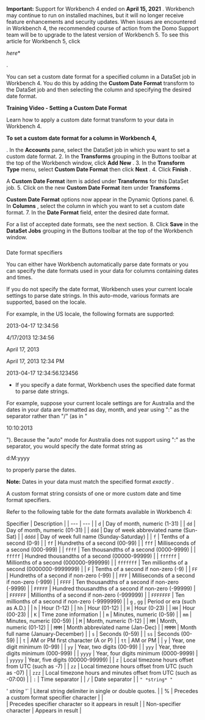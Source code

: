 


**Important:**
 Support for Workbench 4 ended on
 **April 15, 2021**
 . Workbench may continue to run on installed machines, but it will no longer receive feature enhancements and security updates. When issues are encountered in Workbench 4, the recommended course of action from the Domo Support team will be to upgrade to the latest version of Workbench 5. To see this article for Workbench 5, click

*here**

.

You can set a custom date format for a specified column in a DataSet job in Workbench 4. You do this by adding the
 **Custom Date Format**
 transform to the DataSet job and then selecting the column and specifying the desired date format.


**Training Video - Setting a Custom Date Format**

Learn how to apply a custom date format transform to your data in Workbench 4.


**To set a custom date format for a column in Workbench 4,**

. In the
 **Accounts**
 pane, select the DataSet job in which you want to set a custom date format.
2. In the
 **Transforms**
 grouping in the Buttons toolbar at the top of the Workbench window, click
 **Add New**
 .
3. In the
 **Transform Type**
 menu, select
 **Custom Date Format**
 then click
 **Next**
 .
4. Click
 **Finish**
 .


 A
 **Custom Date Format**
 item is added under
 **Transforms**
 for this DataSet job.
5. Click on the new
 **Custom Date Format**
 item under
 **Transforms**
 .


**Custom Date Format**
 options now appear in the Dynamic Options panel.
6. In
 **Columns**
 , select the column in which you want to set a custom date format.
7. In the
 **Date Format**
 field, enter the desired date format.


 For a list of accepted date formats, see the next section.
8. Click
 **Save**
 in the
 **DataSet Jobs**
 grouping in the Buttons toolbar at the top of the Workbench window.


###
 Date format specifiers

You can either have Workbench automatically parse date formats or you can specify the date formats used in your data for columns containing dates and times.

 If you do not specify the date format, Workbench uses your current locale settings to parse date strings. In this auto-mode, various formats are supported, based on the locale.


 For example, in the US locale, the following formats are supported:

2013-04-17 12:34:56


 4/17/2013 12:34:56


 April 17, 2013


 April 17, 2013 12:34 PM


 2013-04-17 12:34:56.123456
* If you specify a date format, Workbench uses the specified date format to parse date strings.


 For example, suppose your current locale settings are for Australia and the dates in your data are formatted as day, month, and year using ":" as the separator rather than "/" (as in "

10:10:2013

"). Because the "auto" mode for Australia does not support using ":" as the separator, you would specify the date format string as

d:M:yyyy

to properly parse the dates.


**Note:**
 Dates in your data must match the specified format
 *exactly*
 .

A custom format string consists of one or more custom date and time format specifiers.


 Refer to the following table for the date formats available in Workbench 4:


 Specifier
  |
 Description
  |
| --- | --- |
|
`d`
 |
 Day of month, numeric (1-31)
  |
|
`dd`
 |
 Day of month, numeric (01-31)
  |
|
`ddd`
 |
 Day of week abbreviated name (Sun-Sat)
  |
|
`dddd`
 |
 Day of week full name (Sunday-Saturday)
  |
|
`f`
 |
 Tenths of a second (0-9)
  |
|
`ff`
 |
 Hundreths of a second (00-99)
  |
|
`fff`
 |
 Milliseconds of a second (000-999)
  |
|
`ffff`
 |
 Ten thousandths of a second (0000-9999)
  |
|
`fffff`
 |
 Hundred thousandths of a second (00000-99999)
  |
|
`ffffff`
 |
 Millionths of a second (000000-999999)
  |
|
`fffffff`
 |
 Ten millionths of a second (0000000-9999999)
  |
|
`F`
 |
 Tenths of a second if non-zero (-9)
  |
|
`FF`
 |
 Hundreths of a second if non-zero (-99)
  |
|
`FFF`
 |
 Milliseconds of a second if non-zero (-999)
  |
|
`FFFF`
 |
 Ten thousandths of a second if non-zero (-9999)
  |
|
`FFFFF`
 |
 Hundred thousandths of a second if non-zero (-99999)
  |
|
`FFFFFF`
 |
 Millionths of a second if non-zero (-999999)
  |
|
`FFFFFFF`
 |
 Ten millionths of a second if non-zero (-9999999)
  |
|
`g`
 ,
 `gg`
 |
 Period or era (such as A.D.)
  |
|
`h`
 |
 Hour (1-12)
  |
|
`hh`
 |
 Hour (01-12)
  |
|
`H`
 |
 Hour (0-23)
  |
|
`HH`
 |
 Hour (00-23)
  |
|
`K`
 |
 Time zone information
  |
|
`m`
 |
 Minutes, numeric (0-59)
  |
|
`mm`
 |
 Minutes, numeric (00-59)
  |
|
`M`
 |
 Month, numeric (1-12)
  |
|
`MM`
 |
 Month, numeric (01-12)
  |
|
`MMM`
 |
 Month abbreviated name (Jan-Dec)
  |
|
`MMMM`
 |
 Month full name (January-December)
  |
|
`s`
 |
 Seconds (0-59)
  |
|
`ss`
 |
 Seconds (00-59)
  |
|
`t`
 |
 AM or PM first character (A or P)
  |
|
`tt`
 |
 AM or PM
  |
|
`y`
 |
 Year, one digit minimum (0-99)
  |
|
`yy`
 |
 Year, two digits (00-99)
  |
|
`yyy`
 |
 Year, three digits minimum (000-999)
  |
|
`yyyy`
 |
 Year, four digits minimum (0000-9999)
  |
|
`yyyyy`
 |
 Year, five digits (00000-99999)
  |
|
`z`
 |
 Local timezone hours offset from UTC (such as -7)
  |
|
`zz`
 |
 Local timezone hours offset from UTC (such as -07)
  |
|
`zzz`
 |
 Local timezone hours and minutes offset from UTC (such as -07:00)
  |
|
`:`
 |
 Time separator
  |
|
`/`
 |
 Date separator
  |
|
`"
 *string*
 "`

'
 *string*
 '`
 |
 Literal string delimiter in single or double quotes.
  |
|
 %
  |
 Precedes a custom format specifier character
  |
|
 \
  |
 Precedes specifier character so it appears in result
  |
|
 Non-specifier character
  |
 Appears in result
  |


